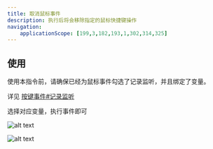 ```yaml
---
title: 取消鼠标事件
description: 执行后将会移除指定的鼠标快捷键操作
navigation:
    applicationScope: [199,3,182,193,1,302,314,325]
---
```


## 使用

使用本指令前，请确保已经为鼠标事件勾选了记录监听，并且绑定了变量。

详见 [按键事件#记录监听](./mouseevent#记录监听)

选择对应变量，执行事件即可

![alt text](https://cdn.gcw.wiki.wiki/gcw/image/zh_hans/commands/event/cancelmouseevent/image.png)

![alt text](https://cdn.gcw.wiki.wiki/gcw/image/zh_hans/commands/event/cancelmouseevent/image-1.png)
